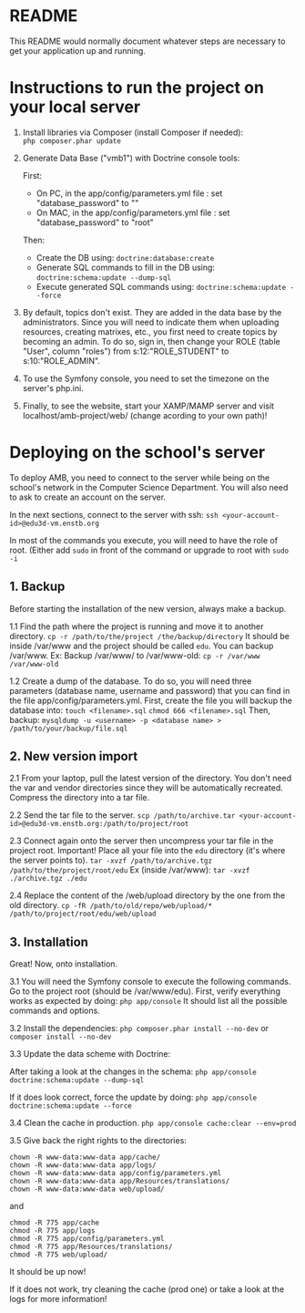 # README #

This README would normally document whatever steps are necessary to get your application up and running.

# Instructions to run the project on your local server

1. Install libraries via Composer (install Composer if needed):
 `php composer.phar update`

2. Generate Data Base ("vmb1") with Doctrine console tools:

	First:
	- On PC, in the app/config/parameters.yml file :
	set "database_password" to ""
	- On MAC, in the app/config/parameters.yml file :
	set "database_password" to "root"

	Then:
	- Create the DB using:
	`doctrine:database:create`
	- Generate SQL commands to fill in the DB using:
	`doctrine:schema:update --dump-sql`
	- Execute generated SQL commands using:
	`doctrine:schema:update --force`

3. By default, topics don't exist. They are added in the data base by the administrators. Since you will need to indicate them when uploading resources, creating matrixes, etc., you first need to create topics by becoming an admin.
To do so, sign in, then change your ROLE (table "User", column "roles") from s:12:"ROLE_STUDENT" to s:10:"ROLE_ADMIN".

4. To use the Symfony console, you need to set the timezone on the server's php.ini.

5. Finally, to see the website, start your XAMP/MAMP server and visit localhost/amb-project/web/ (change acording to your own path)!  


# Deploying on the school's server

To deploy AMB, you need to connect to the server while being on the school's network in the Computer Science Department. You will also need to ask to create an account on the server.

In the next sections, connect to the server with ssh:
`ssh <your-account-id>@edu3d-vm.enstb.org`

In most of the commands you execute, you will need to have the role of root. (Either add `sudo` in front of the command or upgrade to root with `sudo -i`

## 1. Backup

Before starting the installation of the new version, always make a backup.

1.1 Find the path where the project is running and move it to another directory.
`cp -r /path/to/the/project /the/backup/directory`
It should be inside /var/www and the project should be called `edu`. You can backup /var/www.
Ex: Backup /var/www/ to /var/www-old: `cp -r /var/www /var/www-old`

1.2 Create a dump of the database. To do so, you will need three parameters (database name, username and password) that you can find in the file app/config/parameters.yml.
First, create the file you will backup the database into:
`touch <filename>.sql`
`chmod 666 <filename>.sql`
Then, backup:
`mysqldump -u <username> -p <database name> > /path/to/your/backup/file.sql`

## 2. New version import

2.1 From your laptop, pull the latest version of the directory. You don't need the var and vendor directories since they will be automatically recreated. Compress the directory into a tar file.

2.2 Send the tar file to the server.
`scp /path/to/archive.tar <your-account-id>@edu3d-vm.enstb.org:/path/to/project/root`

2.3 Connect again onto the server then uncompress your tar file in the project root.
Important! Place all your file into the `edu` directory (it's where the server points to).
`tar -xvzf /path/to/archive.tgz /path/to/the/project/root/edu`
Ex (inside /var/www): `tar -xvzf ./archive.tgz ./edu`

2.4 Replace the content of the /web/upload directory by the one from the old directory.
`cp -fR /path/to/old/repo/web/upload/* /path/to/project/root/edu/web/upload`

## 3. Installation

Great! Now, onto installation.

3.1 You will need the Symfony console to execute the following commands. Go to the project root (should be /var/www/edu).
First, verify everything works as expected by doing: `php app/console` It should list all the possible commands and options.

3.2 Install the dependencies:
`php composer.phar install --no-dev` or `composer install --no-dev`

3.3 Update the data scheme with Doctrine:

After taking a look at the changes in the schema:
`php app/console doctrine:schema:update --dump-sql`

If it does look correct, force the update by doing:
`php app/console doctrine:schema:update --force`

3.4 Clean the cache in production.
`php app/console cache:clear --env=prod`

3.5 Give back the right rights to the directories:
```
chown -R www-data:www-data app/cache/
chown -R www-data:www-data app/logs/
chown -R www-data:www-data app/config/parameters.yml
chown -R www-data:www-data app/Resources/translations/
chown -R www-data:www-data web/upload/
```

and

```
chmod -R 775 app/cache
chmod -R 775 app/logs
chmod -R 775 app/config/parameters.yml
chmod -R 775 app/Resources/translations/
chmod -R 775 web/upload/
```

It should be up now!

If it does not work, try cleaning the cache (prod one) or take a look at the logs for more information!
